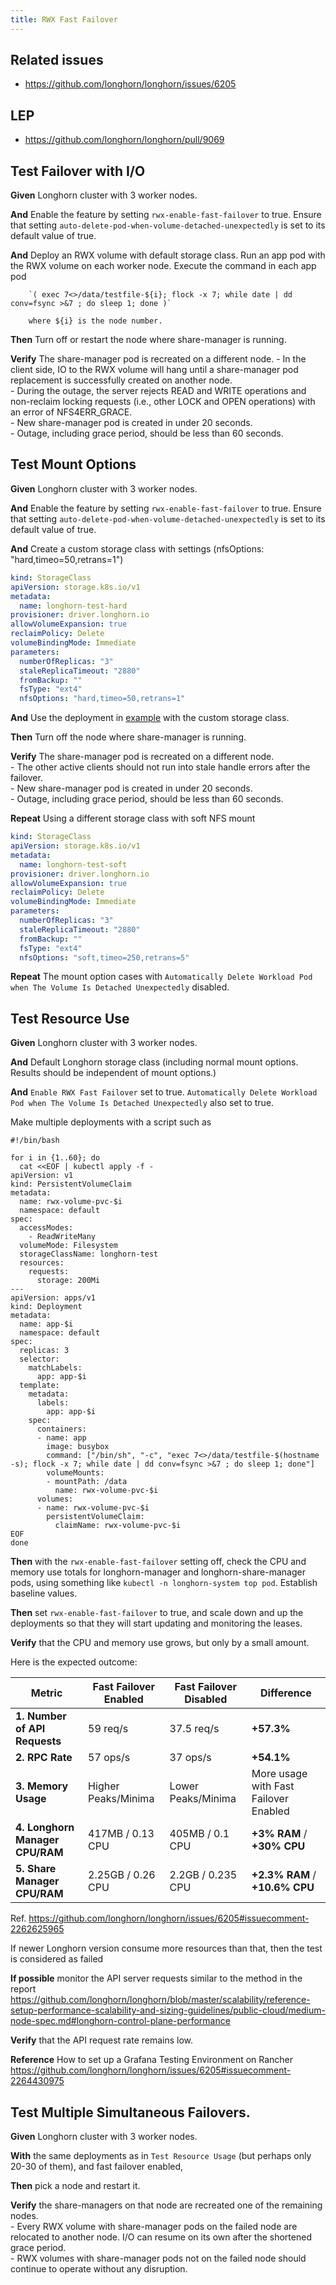 ```yaml
---
title: RWX Fast Failover
---
```


## Related issues

- https://github.com/longhorn/longhorn/issues/6205

## LEP

- https://github.com/longhorn/longhorn/pull/9069

## Test Failover with I/O

**Given** Longhorn cluster with 3 worker nodes.

**And** Enable the feature by setting `rwx-enable-fast-failover` to true.
    Ensure that setting `auto-delete-pod-when-volume-detached-unexpectedly` is set to its default value of true.

**And** Deploy an RWX volume with default storage class.  Run an app pod with the RWX volume on each worker node.  Execute the command in each app pod

        `( exec 7<>/data/testfile-${i}; flock -x 7; while date | dd conv=fsync >&7 ; do sleep 1; done )`

        where ${i} is the node number.

**Then** Turn off or restart the node where share-manager is running.

**Verify** The share-manager pod is recreated on a different node.
    - In the client side, IO to the RWX volume will hang until a share-manager pod replacement is successfully created on another node.  
    - During the outage, the server rejects READ and WRITE operations and non-reclaim locking requests (i.e., other LOCK and OPEN operations) with an error of NFS4ERR_GRACE.  
    - New share-manager pod is created in under 20 seconds.  
    - Outage, including grace period, should be less than 60 seconds.  

## Test Mount Options

**Given** Longhorn cluster with 3 worker nodes.

**And** Enable the feature by setting `rwx-enable-fast-failover` to true.
    Ensure that setting `auto-delete-pod-when-volume-detached-unexpectedly` is set to its default value of true.

**And** Create a custom storage class with settings (nfsOptions: "hard,timeo=50,retrans=1")

```yaml
kind: StorageClass
apiVersion: storage.k8s.io/v1
metadata:
  name: longhorn-test-hard
provisioner: driver.longhorn.io
allowVolumeExpansion: true
reclaimPolicy: Delete
volumeBindingMode: Immediate
parameters:
  numberOfReplicas: "3"
  staleReplicaTimeout: "2880"
  fromBackup: ""
  fsType: "ext4"
  nfsOptions: "hard,timeo=50,retrans=1"
```

**And** Use the deployment in [example]([https://github.com/longhorn/longhorn/blob/master/examples/rwx/rwx-nginx-deployment.yaml](https://github.com/longhorn/longhorn/blob/master/examples/rwx/rwx-nginx-deployment.yaml) ) with the custom storage class.  

**Then** Turn off the node where share-manager is running.

**Verify** The share-manager pod is recreated on a different node.  
    - The other active clients should not run into stale handle errors after the failover.  
    - New share-manager pod is created in under 20 seconds.  
    - Outage, including grace period, should be less than 60 seconds.  

**Repeat** Using a different storage class with soft NFS mount

```yaml
kind: StorageClass
apiVersion: storage.k8s.io/v1
metadata:
  name: longhorn-test-soft
provisioner: driver.longhorn.io
allowVolumeExpansion: true
reclaimPolicy: Delete
volumeBindingMode: Immediate
parameters:
  numberOfReplicas: "3"
  staleReplicaTimeout: "2880"
  fromBackup: ""
  fsType: "ext4"
  nfsOptions: "soft,timeo=250,retrans=5"
```

**Repeat** The mount option cases with `Automatically Delete Workload Pod when The Volume Is Detached Unexpectedly` disabled.

## Test Resource Use

**Given** Longhorn cluster with 3 worker nodes.

**And** Default Longhorn storage class (including normal mount options.  Results should be independent of mount options.)

**And** `Enable RWX Fast Failover` set to true.  `Automatically Delete Workload Pod when The Volume Is Detached Unexpectedly` also set to true.

Make multiple deployments with a script such as
```shell
#!/bin/bash

for i in {1..60}; do
  cat <<EOF | kubectl apply -f -
apiVersion: v1
kind: PersistentVolumeClaim
metadata:
  name: rwx-volume-pvc-$i
  namespace: default
spec:
  accessModes:
    - ReadWriteMany
  volumeMode: Filesystem
  storageClassName: longhorn-test
  resources:
    requests:
      storage: 200Mi
---
apiVersion: apps/v1
kind: Deployment
metadata:
  name: app-$i
  namespace: default
spec:
  replicas: 3
  selector:
    matchLabels:
      app: app-$i
  template:
    metadata:
      labels:
        app: app-$i
    spec:
      containers:
      - name: app
        image: busybox
        command: ["/bin/sh", "-c", "exec 7<>/data/testfile-$(hostname -s); flock -x 7; while date | dd conv=fsync >&7 ; do sleep 1; done"]
        volumeMounts:
        - mountPath: /data
          name: rwx-volume-pvc-$i
      volumes:
      - name: rwx-volume-pvc-$i
        persistentVolumeClaim:
          claimName: rwx-volume-pvc-$i
EOF
done
```

**Then** with the `rwx-enable-fast-failover` setting off, check the CPU and memory use totals for longhorn-manager and longhorn-share-manager pods, using something like `kubectl -n longhorn-system top pod`.  Establish baseline values.

**Then** set `rwx-enable-fast-failover` to true, and scale down and up the deployments so that they will start updating and monitoring the leases.

**Verify** that the CPU and memory use grows, but only by a small amount.

Here is the expected outcome:

| **Metric**                           | **Fast Failover Enabled** | **Fast Failover Disabled** | **Difference**             |
|--------------------------------------|---------------------------|----------------------------|----------------------------|
| **1. Number of API Requests**        | 59 req/s                  | 37.5 req/s                 | **+57.3%**                 |
| **2. RPC Rate**                      | 57 ops/s                  | 37 ops/s                   | **+54.1%**                 |
| **3. Memory Usage**                  | Higher Peaks/Minima       | Lower Peaks/Minima         | More usage with Fast Failover Enabled |
| **4. Longhorn Manager CPU/RAM**      | 417MB / 0.13 CPU          | 405MB / 0.1 CPU            | **+3% RAM** / **+30% CPU** |
| **5. Share Manager CPU/RAM**         | 2.25GB / 0.26 CPU         | 2.2GB / 0.235 CPU          | **+2.3% RAM** / **+10.6% CPU** |

Ref. https://github.com/longhorn/longhorn/issues/6205#issuecomment-2262625965

If newer Longhorn version consume more resources than that, then the test is considered as failed

**If possible** monitor the API server requests similar to the method in the report https://github.com/longhorn/longhorn/blob/master/scalability/reference-setup-performance-scalability-and-sizing-guidelines/public-cloud/medium-node-spec.md#longhorn-control-plane-performance

**Verify** that the API request rate remains low.

**Reference** How to set up a Grafana Testing Environment on Rancher
https://github.com/longhorn/longhorn/issues/6205#issuecomment-2264430975

## Test Multiple Simultaneous Failovers.
**Given** Longhorn cluster with 3 worker nodes.

**With** the same deployments as in `Test Resource Usage` (but perhaps only 20-30 of them), and fast failover enabled,
    
**Then** pick a node and restart it.  

**Verify** the share-managers on that node are recreated one of the remaining nodes.  
    - Every RWX volume with share-manager pods on the failed node are relocated to another node.  I/O can resume on its own after the shortened grace period.  
    - RWX volumes with share-manager pods not on the failed node should continue to operate without any disruption.

